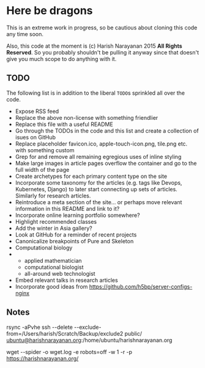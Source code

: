 # Here be dragons

This is an extreme work in progress, so be cautious about cloning this
code any time soon.

Also, this code at the moment is (c) Harish Narayanan 2015 **All
Rights Reserved**. So you probably shouldn't be pulling it anyway
since that doesn't give you much scope to do anything with it.

## TODO

The following list is in addition to the liberal `TODO`s sprinkled all
over the code.

- Expose RSS feed
- Replace the above non-license with something friendlier
- Replace this file with a useful README
- Go through the TODOs in the code and this list and create a
  collection of isues on GitHub
- Replace placeholder favicon.ico, apple-touch-icon.png, tile.png
  etc. with something custom
- Grep for and remove all remaining egregious uses of inline styling
- Make large images in article pages overflow the container and go to
  the full width of the page
- Create archetypes for each primary content type on the site
- Incorporate some taxonomy for the articles (e.g. tags like Devops,
  Kubernetes, Django) to later start connecting up sets of
  articles. Similarly for research articles.
- Reintroduce a meta section of the site... or perhaps move relevant
  information in this README and link to it?
- Incorporate online learning portfolio somewhere?
- Highlight recommended classes
- Add the winter in Asia gallery?
- Look at GitHub for a reminder of recent projects
- Canonicalize breakpoints of Pure and Skeleton
- Computational biology
- - applied mathematician
  - computational biologist
  - all-around web technologist
- Embed relevant talks in research articles
- Incorporate good ideas from https://github.com/h5bp/server-configs-nginx

## Notes

rsync -aPvhe ssh --delete --exclude-from=/Users/harish/Scratch/Backup/exclude2 public/ ubuntu@harishnarayanan.org:/home/ubuntu/harishnarayanan.org

wget --spider -o wget.log -e robots=off -w 1 -r -p https://harishnarayanan.org/

